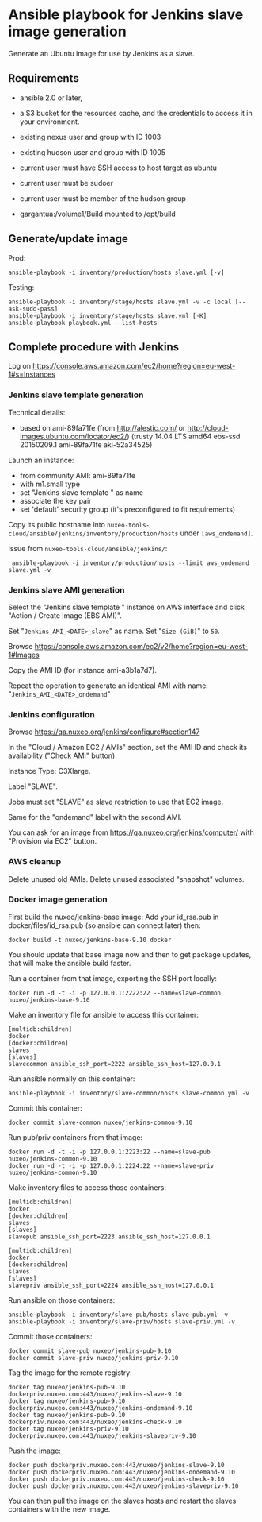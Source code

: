 # Ansible playbook for Jenkins slave image generation

Generate an Ubuntu image for use by Jenkins as a slave.

## Requirements

 - ansible 2.0 or later,
 - a S3 bucket for the resources cache, and the credentials to access it in your environment.

 - existing nexus user and group with ID 1003
 - existing hudson user and group with ID 1005
 - current user must have SSH access to host target as ubuntu
 - current user must be sudoer
 - current user must be member of the hudson group
 - gargantua:/volume1/Build mounted to /opt/build

## Generate/update image

Prod:

    ansible-playbook -i inventory/production/hosts slave.yml [-v]

Testing:

    ansible-playbook -i inventory/stage/hosts slave.yml -v -c local [--ask-sudo-pass]
    ansible-playbook -i inventory/stage/hosts slave.yml [-K]
    ansible-playbook playbook.yml --list-hosts

## Complete procedure with Jenkins

Log on https://console.aws.amazon.com/ec2/home?region=eu-west-1#s=Instances

### Jenkins slave template generation

Technical details:

 - based on ami-89fa71fe (from http://alestic.com/ or http://cloud-images.ubuntu.com/locator/ec2/)
(trusty 14.04 LTS amd64 ebs-ssd 20150209.1 ami-89fa71fe aki-52a34525)

Launch an instance:

 - from community AMI: ami-89fa71fe
 - with m1.small type
 - set "Jenkins slave template <DATE>" as name
 - associate the key pair
 - set 'default' security group (it's preconfigured to fit requirements)

Copy its public hostname into `nuxeo-tools-cloud/ansible/jenkins/inventory/production/hosts` under `[aws_ondemand]`.

Issue from `nuxeo-tools-cloud/ansible/jenkins/`:

     ansible-playbook -i inventory/production/hosts --limit aws_ondemand slave.yml -v

### Jenkins slave AMI generation

Select the "Jenkins slave template <DATE>" instance on AWS interface and click "Action / Create Image (EBS AMI)".

Set "`Jenkins_AMI_<DATE>_slave`" as name.
Set "`Size (GiB)`" to `50`.

Browse https://console.aws.amazon.com/ec2/v2/home?region=eu-west-1#Images

Copy the AMI ID (for instance ami-a3b1a7d7).

Repeat the operation to generate an identical AMI with name: "`Jenkins_AMI_<DATE>_ondemand`"

### Jenkins configuration

Browse https://qa.nuxeo.org/jenkins/configure#section147

In the "Cloud / Amazon EC2 / AMIs" section, set the AMI ID and check its availability ("Check AMI" button).

Instance Type: C3Xlarge.

Label "SLAVE".

Jobs must set "SLAVE" as slave restriction to use that EC2 image.

Same for the "ondemand" label with the second AMI.

You can ask for an image from https://qa.nuxeo.org/jenkins/computer/ with "Provision via EC2" button.

### AWS cleanup

Delete unused old AMIs. Delete unused associated "snapshot" volumes.

### Docker image generation

First build the nuxeo/jenkins-base image:
Add your id\_rsa.pub in docker/files/id\_rsa.pub (so ansible can connect later) then:

    docker build -t nuxeo/jenkins-base-9.10 docker

You should update that base image now and then to get package updates, that will make the ansible build faster.


Run a container from that image, exporting the SSH port locally:

    docker run -d -t -i -p 127.0.0.1:2222:22 --name=slave-common nuxeo/jenkins-base-9.10

Make an inventory file for ansible to access this container:

    [multidb:children]
    docker
    [docker:children]
    slaves
    [slaves]
    slavecommon ansible_ssh_port=2222 ansible_ssh_host=127.0.0.1

Run ansible normally on this container:

    ansible-playbook -i inventory/slave-common/hosts slave-common.yml -v

Commit this container:

    docker commit slave-common nuxeo/jenkins-common-9.10

Run pub/priv containers from that image:

    docker run -d -t -i -p 127.0.0.1:2223:22 --name=slave-pub nuxeo/jenkins-common-9.10
    docker run -d -t -i -p 127.0.0.1:2224:22 --name=slave-priv nuxeo/jenkins-common-9.10

Make inventory files to access those containers:

    [multidb:children]
    docker
    [docker:children]
    slaves
    [slaves]
    slavepub ansible_ssh_port=2223 ansible_ssh_host=127.0.0.1

    [multidb:children]
    docker
    [docker:children]
    slaves
    [slaves]
    slavepriv ansible_ssh_port=2224 ansible_ssh_host=127.0.0.1

Run ansible on those containers:

    ansible-playbook -i inventory/slave-pub/hosts slave-pub.yml -v
    ansible-playbook -i inventory/slave-priv/hosts slave-priv.yml -v

Commit those containers:

    docker commit slave-pub nuxeo/jenkins-pub-9.10
    docker commit slave-priv nuxeo/jenkins-priv-9.10

Tag the image for the remote registry:

    docker tag nuxeo/jenkins-pub-9.10 dockerpriv.nuxeo.com:443/nuxeo/jenkins-slave-9.10
    docker tag nuxeo/jenkins-pub-9.10 dockerpriv.nuxeo.com:443/nuxeo/jenkins-ondemand-9.10
    docker tag nuxeo/jenkins-pub-9.10 dockerpriv.nuxeo.com:443/nuxeo/jenkins-check-9.10
    docker tag nuxeo/jenkins-priv-9.10 dockerpriv.nuxeo.com:443/nuxeo/jenkins-slavepriv-9.10

Push the image:

    docker push dockerpriv.nuxeo.com:443/nuxeo/jenkins-slave-9.10
    docker push dockerpriv.nuxeo.com:443/nuxeo/jenkins-ondemand-9.10
    docker push dockerpriv.nuxeo.com:443/nuxeo/jenkins-check-9.10
    docker push dockerpriv.nuxeo.com:443/nuxeo/jenkins-slavepriv-9.10

You can then pull the image on the slaves hosts and restart the slaves containers with the new image.

